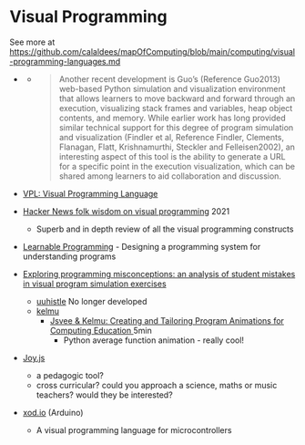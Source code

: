 Visual Programming
==================

See more at https://github.com/calaldees/mapOfComputing/blob/main/computing/visual-programming-languages.md

* [](https://www.cambridge.org/core/books/cambridge-handbook-of-computing-education-research/pedagogic-approaches/6B64002A4E73841A01F32EB1C17E7DE6)
    * > Another recent development is Guo’s (Reference Guo2013) web-based Python simulation and visualization environment that allows learners to move backward and forward through an execution, visualizing stack frames and variables, heap object contents, and memory. While earlier work has long provided similar technical support for this degree of program simulation and visualization (Findler et al, Reference Findler, Clements, Flanagan, Flatt, Krishnamurthi, Steckler and Felleisen2002), an interesting aspect of this tool is the ability to generate a URL for a specific point in the execution visualization, which can be shared among learners to aid collaboration and discussion.

* [VPL: Visual Programming Language](https://en.wikipedia.org/wiki/Visual_programming_language)
* [Hacker News folk wisdom on visual programming](https://drossbucket.com/2021/06/30/hacker-news-folk-wisdom-on-visual-programming/) 2021
    * Superb and in depth review of all the visual programming constructs
* [Learnable Programming](http://worrydream.com/#!/LearnableProgramming) - Designing a programming system for understanding programs

* [Exploring programming misconceptions: an analysis of student mistakes in visual program simulation exercises](https://dl.acm.org/doi/10.1145/2401796.2401799)
    * [uuhistle](http://www.uuhistle.org/) No longer developed
    * [kelmu](https://github.com/Aalto-LeTech/kelmu)
        * [Jsvee & Kelmu: Creating and Tailoring Program Animations for Computing Education ](https://www.youtube.com/watch?v=Q3T_QLRWb78) 5min
            * Python average function animation - really cool!

* [Joy.js](https://ncase.me/joy/)
    * a pedagogic tool?
    * cross curricular? could you approach a science, maths or music teachers? would they be interested?

* [xod.io](https://xod.io/) (Arduino)
    * A visual programming language for microcontrollers
